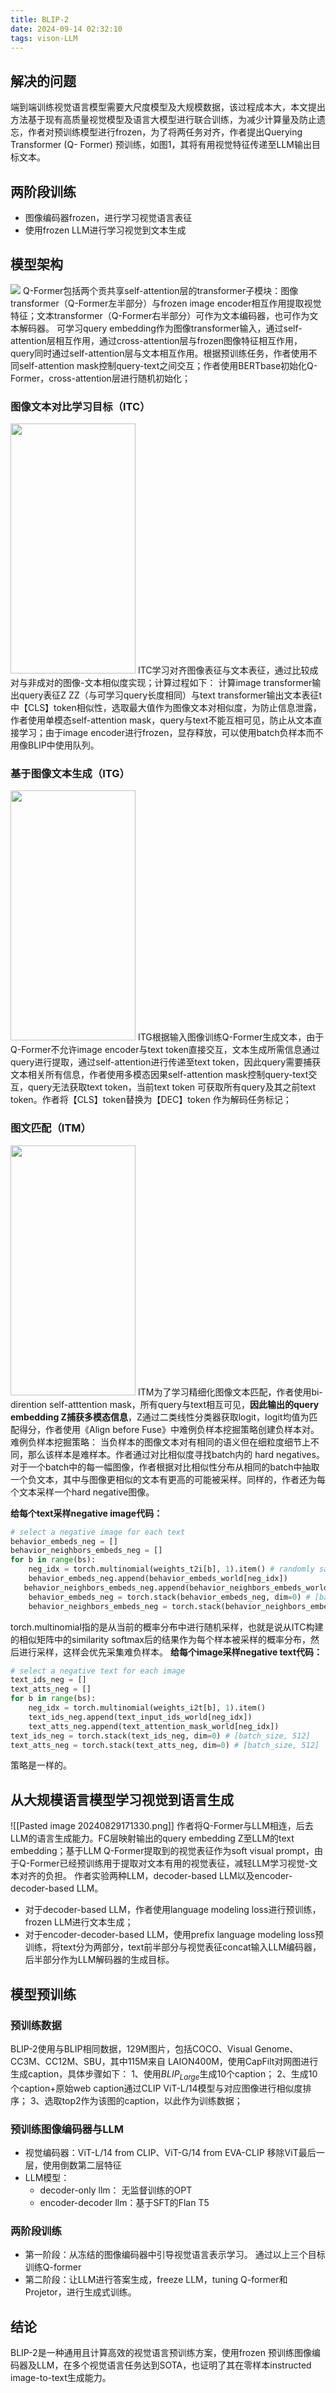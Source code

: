 ```yaml
---
title: BLIP-2
date: 2024-09-14 02:32:10
tags: vison-LLM
---
```


## 解决的问题
端到端训练视觉语言模型需要大尺度模型及大规模数据，该过程成本大，本文提出方法基于现有高质量视觉模型及语言大模型进行联合训练，为减少计算量及防止遗忘，作者对预训练模型进行frozen，为了将两任务对齐，作者提出Querying Transformer (Q- Former) 预训练，如图1，其将有用视觉特征传递至LLM输出目标文本。
## 两阶段训练
- 图像编码器frozen，进行学习视觉语言表征
- 使用frozen LLM进行学习视觉到文本生成
## 模型架构
![](/images/blip2_1.jpg)
Q-Former包括两个贡共享self-attention层的transformer子模块：图像transformer（Q-Former左半部分）与frozen image encoder相互作用提取视觉特征；文本transformer（Q-Former右半部分）可作为文本编码器，也可作为文本解码器。
可学习query embedding作为图像transformer输入，通过self-attention层相互作用，通过cross-attention层与frozen图像特征相互作用，query同时通过self-attention层与文本相互作用。根据预训练任务，作者使用不同self-attention mask控制query-text之间交互；作者使用BERTbase初始化Q-Former，cross-attention层进行随机初始化；
### 图像文本对比学习目标（ITC）
<img src="/images/blip2_2.jpg" width="200" height="400"></img>
ITC学习对齐图像表征与文本表征，通过比较成对与非成对的图像-文本相似度实现；计算过程如下：
计算image transformer输出query表征Z ZZ（与可学习query长度相同）与text transformer输出文本表征t中【CLS】token相似性，选取最大值作为图像文本对相似度，为防止信息泄露，作者使用单模态self-attention mask，query与text不能互相可见，防止从文本直接学习；由于image encoder进行frozen，显存释放，可以使用batch负样本而不用像BLIP中使用队列。
### 基于图像文本生成（ITG）
<img src="/images/blip2_3.jpg" width="200" height="400"></img>
ITG根据输入图像训练Q-Former生成文本，由于Q-Former不允许image encoder与text token直接交互，文本生成所需信息通过query进行提取，通过self-attention进行传递至text token，因此query需要捕获文本相关所有信息，作者使用多模态因果self-attention mask控制query-text交互，query无法获取text token，当前text token 可获取所有query及其之前text token。作者将【CLS】token替换为【DEC】token 作为解码任务标记；
### 图文匹配（ITM）
<img src="/images/blip2_4.jpg" width="200" height="400"></img>
ITM为了学习精细化图像文本匹配，作者使用bi-dirention self-atttention mask，所有query与text相互可见，**因此输出的query embedding Z捕获多模态信息**，Z通过二类线性分类器获取logit，logit均值为匹配得分，作者使用《Align before Fuse》中难例负样本挖掘策略创建负样本对。
难例负样本挖掘策略：
当负样本的图像文本对有相同的语义但在细粒度细节上不同，那么该样本是难样本。作者通过对比相似度寻找batch内的 hard negatives。对于一个batch中的每一幅图像，作者根据对比相似性分布从相同的batch中抽取一个负文本，其中与图像更相似的文本有更高的可能被采样。同样的，作者还为每个文本采样一个hard negative图像。

**给每个text采样negative image代码：**
```python
# select a negative image for each text
behavior_embeds_neg = []
behavior_neighbors_embeds_neg = []
for b in range(bs):
    neg_idx = torch.multinomial(weights_t2i[b], 1).item() # randomly sample as negative samples
	behavior_embeds_neg.append(behavior_embeds_world[neg_idx])
   behavior_neighbors_embeds_neg.append(behavior_neighbors_embeds_world[neg_idx])
	behavior_embeds_neg = torch.stack(behavior_embeds_neg, dim=0) # [batch_size, 1, 768]
	behavior_neighbors_embeds_neg = torch.stack(behavior_neighbors_embeds_neg, dim=0)
```
torch.multinomial指的是从当前的概率分布中进行随机采样，也就是说从ITC构建的相似矩阵中的similarity softmax后的结果作为每个样本被采样的概率分布，然后进行采样，这样会优先采集难负样本。
**给每个image采样negative text代码：**
```python
# select a negative text for each image
text_ids_neg = []
text_atts_neg = []
for b in range(bs):
	neg_idx = torch.multinomial(weights_i2t[b], 1).item()
	text_ids_neg.append(text_input_ids_world[neg_idx])
	text_atts_neg.append(text_attention_mask_world[neg_idx])
text_ids_neg = torch.stack(text_ids_neg, dim=0) # [batch_size, 512]
text_atts_neg = torch.stack(text_atts_neg, dim=0) # [batch_size, 512]
```
策略是一样的。
## 从大规模语言模型学习视觉到语言生成
![[Pasted image 20240829171330.png]]
作者将Q-Former与LLM相连，后去LLM的语言生成能力。FC层映射输出的query embedding Z至LLM的text embedding；基于LLM Q-Former提取到的视觉表征作为soft visual prompt，由于Q-Former已经预训练用于提取对文本有用的视觉表征，减轻LLM学习视觉-文本对齐的负担。
作者实验两种LLM，decoder-based LLM以及encoder-decoder-based LLM。
- 对于decoder-based LLM，作者使用language modeling loss进行预训练，frozen LLM进行文本生成；
- 对于encoder-decoder-based LLM，使用prefix language modeling loss预训练，将text分为两部分，text前半部分与视觉表征concat输入LLM编码器，后半部分作为LLM解码器的生成目标。
## 模型预训练
### 预训练数据
BLIP-2使用与BLIP相同数据，129M图片，包括COCO、Visual Genome、CC3M、CC12M、SBU，其中115M来自 LAION400M，使用CapFilt对网图进行生成caption，具体步骤如下：
1、使用$BLIP_{Large}$生成10个caption；
2、生成10个caption+原始web caption通过CLIP ViT-L/14模型与对应图像进行相似度排序；
3、选取top2作为该图的caption，以此作为训练数据；
### 预训练图像编码器与LLM
- 视觉编码器：ViT-L/14 from CLIP、ViT-G/14 from EVA-CLIP  移除ViT最后一层，使用倒数第二层特征
- LLM模型：
	- decoder-only llm： 无监督训练的OPT
	- encoder-decoder llm：基于SFT的Flan T5
### 两阶段训练
- 第一阶段：从冻结的图像编码器中引导视觉语言表示学习。 通过以上三个目标训练Q-former
- 第二阶段：让LLM进行答案生成，freeze LLM，tuning Q-former和Projetor，进行生成式训练。
## 结论
BLIP-2是一种通用且计算高效的视觉语言预训练方案，使用frozen 预训练图像编码器及LLM，在多个视觉语言任务达到SOTA，也证明了其在零样本instructed image-to-text生成能力。
